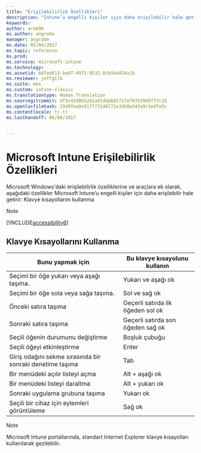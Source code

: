 ```yaml
---
title: "Erişilebilirlik Özellikleri"
description: "Intune’u engelli kişiler için daha erişilebilir hale getiren özellikler hakkında bilgi edinin."
keywords: 
author: arob98
ms.author: angrobe
manager: angrobe
ms.date: 05/04/2017
ms.topic: reference
ms.prod: 
ms.service: microsoft-intune
ms.technology: 
ms.assetid: 6d7ed613-be97-4973-9532-8cb5bd434a1b
ms.reviewer: jeffgilb
ms.suite: ems
ms.custom: intune-classic
ms.translationtype: Human Translation
ms.sourcegitcommit: df3c42d8b52d1a01ddab82727e707639d5f77c16
ms.openlocfilehash: 33d9fea9c0177722d6772e33b9a343a9c1edfe5c
ms.contentlocale: tr-tr
ms.lasthandoff: 06/08/2017


---
```


# <a name="accessibility-features-of-microsoft-intune"></a>Microsoft Intune Erişilebilirlik Özellikleri
Microsoft Windows'daki erişilebilirlik özelliklerine ve araçlara ek olarak, aşağıdaki özellikler Microsoft Intune’u engelli kişiler için daha erişilebilir hale getirir: Klavye kısayollarını kullanma

> [!NOTE]
> [!INCLUDE[accessibility6](./includes/accessibility6_md.md)]

## <a name="using-keyboard-shortcuts"></a>Klavye Kısayollarını Kullanma

|Bunu yapmak için|Bu klavye kısayolunu kullanın|
|--------------|------------------------------|
|Seçimi bir öğe yukarı veya aşağı taşıma.|Yukarı ve aşağı ok|
|Seçimi bir öğe sola veya sağa taşıma.|Sol ve sağ ok|
|Önceki satıra taşıma|Geçerli satırda ilk öğeden sol ok|
|Sonraki satıra taşıma|Geçerli satırda son öğeden sağ ok|
|Seçili öğenin durumunu değiştirme|Boşluk çubuğu|
|Seçili öğeyi etkinleştirme|Enter|
|Giriş odağını sekme sırasında bir sonraki denetime taşıma|Tab|
|Bir menüdeki açılır listeyi açma|Alt + aşağı ok|
|Bir menüdeki listeyi daraltma|Alt + yukarı ok|
|Sonraki uygulama grubuna taşıma|Yukarı ok|
|Seçili bir cihaz için eylemleri görüntüleme|Sağ ok|
> [!NOTE]
> Microsoft Intune portallarında, standart Internet Explorer klavye kısayolları kullanılarak gezilebilir.

